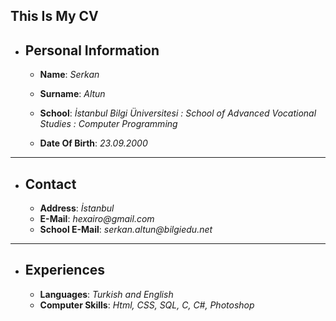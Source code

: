 ## This Is My CV
 * ## Personal Information
   * **Name**: _Serkan_
   * **Surname**: _Altun_
   * **School**: _İstanbul Bilgi Üniversitesi : School of Advanced Vocational Studies : Computer Programming_
   
   * **Date Of Birth**: _23.09.2000_
---
* ## Contact
  * **Address**: _İstanbul_
  * **E-Mail**: _hexairo@gmail.com_
  * **School E-Mail**: _serkan.altun@bilgiedu.net_
---
* ## Experiences
  * **Languages**: _Turkish and English_
  * **Computer Skills**: _Html, CSS, SQL, C, C#, Photoshop_
